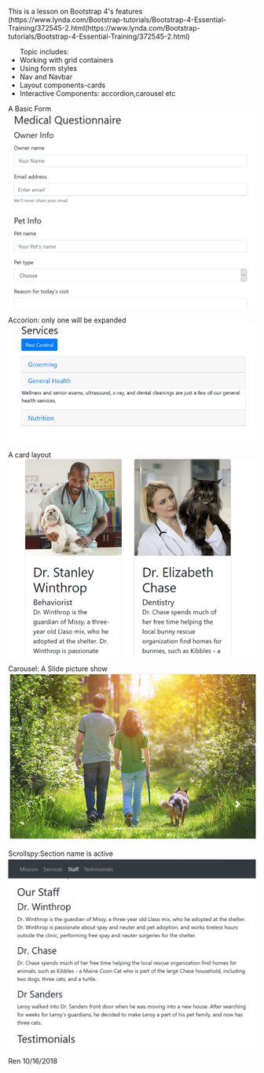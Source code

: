 <p>This is a lesson on Bootstrap 4's features (https://www.lynda.com/Bootstrap-tutorials/Bootstrap-4-Essential-Training/372545-2.html(https://www.lynda.com/Bootstrap-tutorials/Bootstrap-4-Essential-Training/372545-2.html)</p>

<ul> Topic includes:
	<li>Working with grid containers</li>
	<li>Using form styles</li>
	<li>Nav and Navbar</li>
	<li>Layout components-cards</li>
	<li>Interactive Components: accordion,carousel etc</li>

</ul>


A Basic Form
![](images/form.PNG)


Accorion: only one will be expanded
![](images/accordion.PNG)


A card layout
![](images/card.PNG)

Carousel: A Slide picture show
![](images/carousels.PNG)

Scrollspy:Section name is active
![](images/scrollspy.PNG)



Ren
10/16/2018
